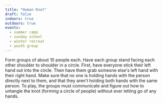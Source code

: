 ```yaml
---
title: "Human Knot"
draft: false
indoors: true
outdoors: true
events:
  - summer camp
  - sunday school
  - winter retreat
  - youth group
---
```


Form groups of about 10 people each. Have each group stand facing each other shoulder to shoulder in a circle. First, have everyone stick their left hand out into the circle. Then have them grab someone else's left hand with their right hand. Make sure that no one is holding hands with the person directly next to them, and that they aren't holding both hands with the same person. To play, the groups must communicate and figure out how to untangle the knot (forming a circle of people) without ever letting go of any hands.
